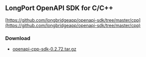 ## LongPort OpenAPI SDK for C/C++

[https://github.com/longbridgeapp/openapi-sdk/tree/master/cpp](https://github.com/longbridgeapp/openapi-sdk/tree/master/cpp)

### Download

- [openapi-cpp-sdk-0.2.72.tar.gz](https://static.lbkrs.com/openapi-sdk/openapi-cpp-sdk-0.2.72.tar.gz)
